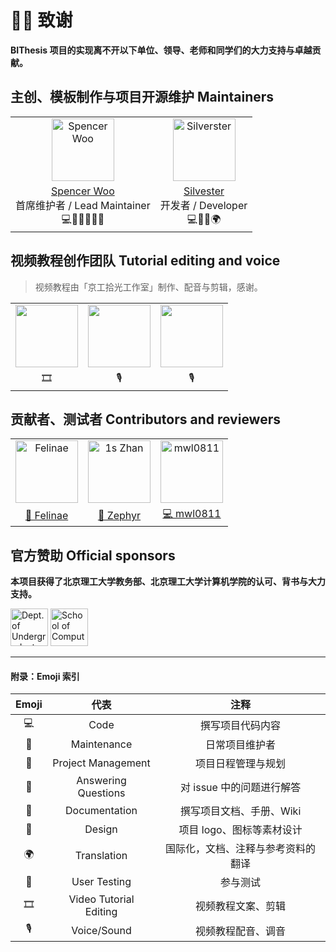 # 🙇‍♂️ 致谢

**BIThesis 项目的实现离不开以下单位、领导、老师和同学们的大力支持与卓越贡献。**

## 主创、模板制作与项目开源维护 Maintainers

<table>
  <tr>
    <td align="center"><img src="https://i.loli.net/2020/03/10/KqToYeg1buLGwsh.png" width="100px" alt="Spencer Woo"></td>
    <td align="center"><img src="https://i.loli.net/2020/03/10/pYkbBwm3nRrhzcT.png" width="100px" alt="Silverster"></td>
  </tr>
  <tr>
    <td align="center"><a href="https://github.com/spencerwooo">Spencer Woo</a><br>首席维护者 / Lead Maintainer<br>💻🚧📆💬📖🎨</td>
    <td align="center"><a href="https://github.com/Silverster98">Silvester</a><br>开发者 / Developer<br>💻🚧📖🌍</td>
  </tr>
</table>

## 视频教程创作团队 Tutorial editing and voice

> 视频教程由「京工拾光工作室」制作、配音与剪辑，感谢。

<table>
  <tr>
    <td align="center"><img src="https://i.loli.net/2020/04/22/1REvcJuP4iLYfQp.jpg" width="100px" alt=""></td>
    <td align="center"><img src="https://i.loli.net/2020/04/22/d93DQvqIABJcPOm.jpg" width="100px" alt=""></td>
    <td align="center"><img src="https://i.loli.net/2020/04/22/81cFkyVpwQZq4O5.jpg" width="100px" alt=""></td>
  </tr>
  <tr>
    <td align="center">🎞 </td>
    <td align="center">🎙 </td>
    <td align="center">🎙 </td>
  </tr>
</table>

## 贡献者、测试者 Contributors and reviewers

<table>
  <tr>
    <td align="center"><img src="https://i.loli.net/2020/03/10/rRogJdmUFv7iDx3.png" width="100px" alt="Felinae"></td>
    <td align="center"><img src="https://i.loli.net/2020/03/10/fTCIvEurgi5ezWA.png" width="100px" alt="1s Zhan"></td>
    <td align="center"><img src="https://i.loli.net/2020/03/27/w2EyRtAsxpivJMO.png" width="100px" alt="mwl0811"></td>
  </tr>
  <tr>
    <td align="center"><a href="https://github.com/felinae98">📓 Felinae</a></td>
    <td align="center"><a href="https://github.com/Zephyr1106">📓 Zephyr</a></td>
    <td align="center"><a href="https://github.com/mwl0811">💻 mwl0811</a></td>
  </tr>
</table>

## 官方赞助 Official sponsors

**本项目获得了北京理工大学教务部、北京理工大学计算机学院的认可、背书与大力支持。**

<a href="http://jwc.bit.edu.cn"><img src="https://i.loli.net/2020/03/10/5lVXDqyHCOSczjh.png" alt="Dept. of Undergraduate Academic Affairs" width="auto" height="60px"/></a> <a href="http://cs.bit.edu.cn"><img src="https://i.loli.net/2020/03/10/bXHpTfwm1jdBuCS.png" alt="School of Computer Science and Technology, BIT" width="auto" height="60px"/></a>

---

<h4>附录：Emoji 索引</h4>

| Emoji |          代表          |                注释                |
| :---: | :--------------------: | :--------------------------------: |
|   💻   |          Code          |          撰写项目代码内容          |
|   🚧   |      Maintenance       |           日常项目维护者           |
|   📆   |   Project Management   |         项目日程管理与规划         |
|   💬   |  Answering Questions   |     对 issue 中的问题进行解答      |
|   📖   |     Documentation      |      撰写项目文档、手册、Wiki      |
|   🎨   |         Design         |     项目 logo、图标等素材设计      |
|   🌍   |      Translation       | 国际化，文档、注释与参考资料的翻译 |
|   📓   |      User Testing      |              参与测试              |
|   🎞   | Video Tutorial Editing |         视频教程文案、剪辑         |
|   🎙   |      Voice/Sound       |         视频教程配音、调音         |
